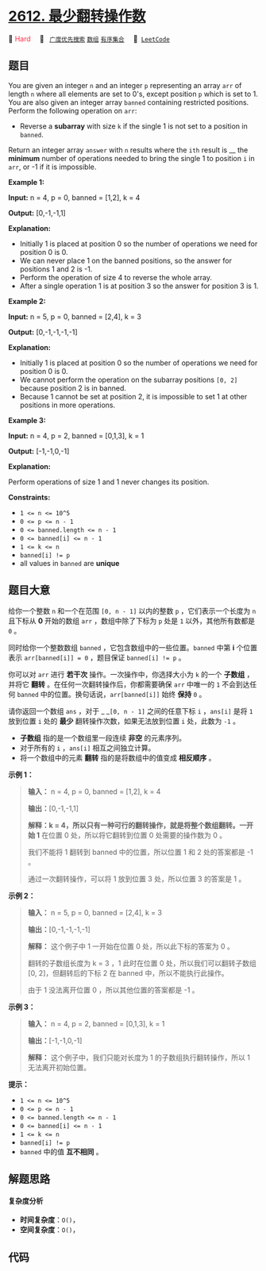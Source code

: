 # [2612. 最少翻转操作数](https://leetcode.com/problems/minimum-reverse-operations)

🔴 <font color=#ff334b>Hard</font>&emsp; 🔖&ensp; [`广度优先搜索`](/leetcode-js/outline/tag/breadth-first-search.md) [`数组`](/leetcode-js/outline/tag/array.md) [`有序集合`](/leetcode-js/outline/tag/ordered-set.md)&emsp; 🔗&ensp;[`LeetCode`](https://leetcode.com/problems/minimum-reverse-operations)

## 题目

You are given an integer `n` and an integer `p` representing an array `arr` of
length `n` where all elements are set to 0's, except position `p` which is set
to 1. You are also given an integer array `banned` containing restricted
positions. Perform the following operation on `arr`:

  * Reverse a **subarray** with size `k` if the single 1 is not set to a position in `banned`.

Return an integer array `answer` with `n` results where the `ith` result is __
the **minimum** number of operations needed to bring the single 1 to position
`i` in `arr`, or -1 if it is impossible.



**Example 1:**

**Input:** n = 4, p = 0, banned = [1,2], k = 4

**Output:** [0,-1,-1,1]

**Explanation:**

  * Initially 1 is placed at position 0 so the number of operations we need for position 0 is 0.
  * We can never place 1 on the banned positions, so the answer for positions 1 and 2 is -1.
  * Perform the operation of size 4 to reverse the whole array.
  * After a single operation 1 is at position 3 so the answer for position 3 is 1.

**Example 2:**

**Input:** n = 5, p = 0, banned = [2,4], k = 3

**Output:** [0,-1,-1,-1,-1]

**Explanation:**

  * Initially 1 is placed at position 0 so the number of operations we need for position 0 is 0.
  * We cannot perform the operation on the subarray positions `[0, 2]` because position 2 is in banned.
  * Because 1 cannot be set at position 2, it is impossible to set 1 at other positions in more operations.

**Example 3:**

**Input:** n = 4, p = 2, banned = [0,1,3], k = 1

**Output:** [-1,-1,0,-1]

**Explanation:**

Perform operations of size 1 and 1 never changes its position.



**Constraints:**

  * `1 <= n <= 10^5`
  * `0 <= p <= n - 1`
  * `0 <= banned.length <= n - 1`
  * `0 <= banned[i] <= n - 1`
  * `1 <= k <= n `
  * `banned[i] != p`
  * all values in `banned` are **unique**  


## 题目大意

给你一个整数 `n` 和一个在范围 `[0, n - 1]` 以内的整数 `p` ，它们表示一个长度为 `n` 且下标从 **0**  开始的数组
`arr` ，数组中除了下标为 `p` 处是 `1` 以外，其他所有数都是 `0` 。

同时给你一个整数数组 `banned` ，它包含数组中的一些位置。`banned` 中第 **i**  个位置表示 `arr[banned[i]] = 0`
，题目保证 `banned[i] != p` 。

你可以对 `arr` 进行 **若干次**  操作。一次操作中，你选择大小为 `k` 的一个 **子数组**  ，并将它 **翻转**
。在任何一次翻转操作后，你都需要确保 `arr` 中唯一的 `1` 不会到达任何 `banned` 中的位置。换句话说，`arr[banned[i]]`
始终 **保持**  `0` 。

请你返回一个数组 `ans` ，对于 _ _`[0, n - 1]` 之间的任意下标 `i` ，`ans[i]` 是将 `1` 放到位置 `i` 处的
**最少**  翻转操作次数，如果无法放到位置 `i` 处，此数为 `-1` 。

  * **子数组**  指的是一个数组里一段连续 **非空**  的元素序列。
  * 对于所有的 `i` ，`ans[i]` 相互之间独立计算。
  * 将一个数组中的元素 **翻转** 指的是将数组中的值变成 **相反顺序**  。



**示例 1：**

> 
> 
> 
> 
> 
> **输入：** n = 4, p = 0, banned = [1,2], k = 4
> 
> **输出：**[0,-1,-1,1]
> 
> **解释：**k = 4，所以只有一种可行的翻转操作，就是将整个数组翻转。一开始 1**** 在位置 0 处，所以将它翻转到位置 0 处需要的操作数为 0 。
> 
> 我们不能将 1 翻转到 banned 中的位置，所以位置 1 和 2 处的答案都是 -1 。
> 
> 通过一次翻转操作，可以将 1 放到位置 3 处，所以位置 3 的答案是 1 。
> 
> 

**示例 2：**

> 
> 
> 
> 
> 
> **输入：** n = 5, p = 0, banned = [2,4], k = 3
> 
> **输出：**[0,-1,-1,-1,-1]
> 
> **解释：** 这个例子中 1 一开始在位置 0 处，所以此下标的答案为 0 。
> 
> 翻转的子数组长度为 k = 3 ，1 此时在位置 0 处，所以我们可以翻转子数组 [0, 2]，但翻转后的下标 2 在 banned 中，所以不能执行此操作。
> 
> 由于 1 没法离开位置 0 ，所以其他位置的答案都是 -1 。
> 
> 

**示例 3：**

> 
> 
> 
> 
> 
> **输入：** n = 4, p = 2, banned = [0,1,3], k = 1
> 
> **输出：**[-1,-1,0,-1]
> 
> **解释：** 这个例子中，我们只能对长度为 1 的子数组执行翻转操作，所以 1 无法离开初始位置。
> 
> 



**提示：**

  * `1 <= n <= 10^5`
  * `0 <= p <= n - 1`
  * `0 <= banned.length <= n - 1`
  * `0 <= banned[i] <= n - 1`
  * `1 <= k <= n `
  * `banned[i] != p`
  * `banned` 中的值 **互不相同**  。


## 解题思路

#### 复杂度分析

- **时间复杂度**：`O()`，
- **空间复杂度**：`O()`，

## 代码

```javascript

```